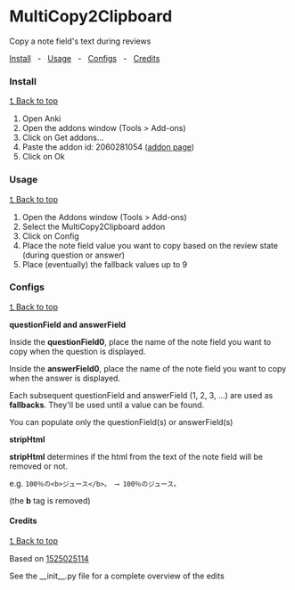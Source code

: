 # MultiCopy2Clipboard
Copy a note field's text during reviews

<a href="#install">Install</a>
<span>&nbsp;&nbsp;-&nbsp;&nbsp;</span>
<a href="#usage">Usage</a>
<span>&nbsp;&nbsp;-&nbsp;&nbsp;</span>
<a href="#configs">Configs</a>
<span>&nbsp;&nbsp;-&nbsp;&nbsp;</span>
<a href="#credits">Credits</a>

### Install
[⮤ Back to top](#multicopy2clipboard)
1. Open Anki
2. Open the addons window (Tools > Add-ons)
3. Click on Get addons...
4. Paste the addon id: 2060281054 ([addon page](https://ankiweb.net/shared/info/2060281054))
5. Click on Ok

### Usage
[⮤ Back to top](#multicopy2clipboard)
1. Open the Addons window (Tools > Add-ons)
2. Select the MultiCopy2Clipboard addon
3. Click on Config
4. Place the note field value you want to copy based on the review state (during question or answer)
5. Place (eventually) the fallback values up to 9

### Configs
[⮤ Back to top](#multicopy2clipboard)

**questionField and answerField**

Inside the **questionField0**, place the name of the note field you want to copy when the question is displayed.

Inside the **answerField0**, place the name of the note field you want to copy when the answer is displayed.

Each subsequent questionField and answerField (1, 2, 3, ...) are used as **fallbacks**.
They'll be used until a value can be found.

You can populate only the questionField(s) or answerField(s)

**stripHtml**

**stripHtml** determines if the html from the text of the note field will be removed or not.

e.g. `100％の<b>ジュース</b>。 ⟶ 100％のジュース。` 

(the **b** tag is removed)

#### Credits
[⮤ Back to top](#multicopy2clipboard)

Based on [1525025114](https://web.archive.org/web/20221024213458/https://ankiweb.net/shared/info/1525025114)

See the \_\_init\_\_.py file for a complete overview of the edits